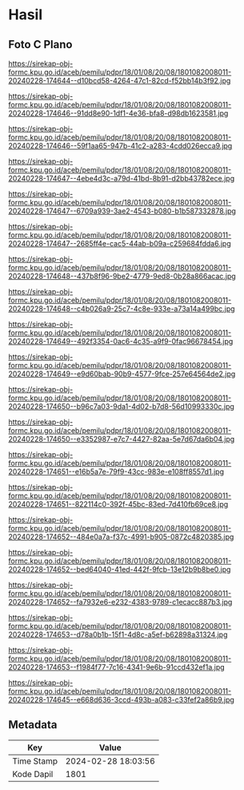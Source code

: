 # Hasil

## Foto C Plano

https://sirekap-obj-formc.kpu.go.id/aceb/pemilu/pdpr/18/01/08/20/08/1801082008011-20240228-174644--d10bcd58-4264-47c1-82cd-f52bb14b3f92.jpg

https://sirekap-obj-formc.kpu.go.id/aceb/pemilu/pdpr/18/01/08/20/08/1801082008011-20240228-174646--91dd8e90-1df1-4e36-bfa8-d98db1623581.jpg

https://sirekap-obj-formc.kpu.go.id/aceb/pemilu/pdpr/18/01/08/20/08/1801082008011-20240228-174646--59f1aa65-947b-41c2-a283-4cdd026ecca9.jpg

https://sirekap-obj-formc.kpu.go.id/aceb/pemilu/pdpr/18/01/08/20/08/1801082008011-20240228-174647--4ebe4d3c-a79d-41bd-8b91-d2bb43782ece.jpg

https://sirekap-obj-formc.kpu.go.id/aceb/pemilu/pdpr/18/01/08/20/08/1801082008011-20240228-174647--6709a939-3ae2-4543-b080-b1b587332878.jpg

https://sirekap-obj-formc.kpu.go.id/aceb/pemilu/pdpr/18/01/08/20/08/1801082008011-20240228-174647--2685ff4e-cac5-44ab-b09a-c259684fdda6.jpg

https://sirekap-obj-formc.kpu.go.id/aceb/pemilu/pdpr/18/01/08/20/08/1801082008011-20240228-174648--437b8f96-9be2-4779-9ed8-0b28a866acac.jpg

https://sirekap-obj-formc.kpu.go.id/aceb/pemilu/pdpr/18/01/08/20/08/1801082008011-20240228-174648--c4b026a9-25c7-4c8e-933e-a73a14a499bc.jpg

https://sirekap-obj-formc.kpu.go.id/aceb/pemilu/pdpr/18/01/08/20/08/1801082008011-20240228-174649--492f3354-0ac6-4c35-a9f9-0fac96678454.jpg

https://sirekap-obj-formc.kpu.go.id/aceb/pemilu/pdpr/18/01/08/20/08/1801082008011-20240228-174649--e9d60bab-90b9-4577-9fce-257e64564de2.jpg

https://sirekap-obj-formc.kpu.go.id/aceb/pemilu/pdpr/18/01/08/20/08/1801082008011-20240228-174650--b96c7a03-9da1-4d02-b7d8-56d10993330c.jpg

https://sirekap-obj-formc.kpu.go.id/aceb/pemilu/pdpr/18/01/08/20/08/1801082008011-20240228-174650--e3352987-e7c7-4427-82aa-5e7d67da6b04.jpg

https://sirekap-obj-formc.kpu.go.id/aceb/pemilu/pdpr/18/01/08/20/08/1801082008011-20240228-174651--e16b5a7e-79f9-43cc-983e-e108ff8557d1.jpg

https://sirekap-obj-formc.kpu.go.id/aceb/pemilu/pdpr/18/01/08/20/08/1801082008011-20240228-174651--822114c0-392f-45bc-83ed-7d410fb69ce8.jpg

https://sirekap-obj-formc.kpu.go.id/aceb/pemilu/pdpr/18/01/08/20/08/1801082008011-20240228-174652--484e0a7a-f37c-4991-b905-0872c4820385.jpg

https://sirekap-obj-formc.kpu.go.id/aceb/pemilu/pdpr/18/01/08/20/08/1801082008011-20240228-174652--bed64040-41ed-442f-9fcb-13e12b9b8be0.jpg

https://sirekap-obj-formc.kpu.go.id/aceb/pemilu/pdpr/18/01/08/20/08/1801082008011-20240228-174652--fa7932e6-e232-4383-9789-c1ecacc887b3.jpg

https://sirekap-obj-formc.kpu.go.id/aceb/pemilu/pdpr/18/01/08/20/08/1801082008011-20240228-174653--d78a0b1b-15f1-4d8c-a5ef-b62898a31324.jpg

https://sirekap-obj-formc.kpu.go.id/aceb/pemilu/pdpr/18/01/08/20/08/1801082008011-20240228-174653--f1984f77-7c16-4341-9e6b-91ccd432ef1a.jpg

https://sirekap-obj-formc.kpu.go.id/aceb/pemilu/pdpr/18/01/08/20/08/1801082008011-20240228-174645--e668d636-3ccd-493b-a083-c33fef2a86b9.jpg


## Metadata

| Key        | Value               |
| ---------- | ------------------- |
| Time Stamp | 2024-02-28 18:03:56 |
| Kode Dapil | 1801                |



